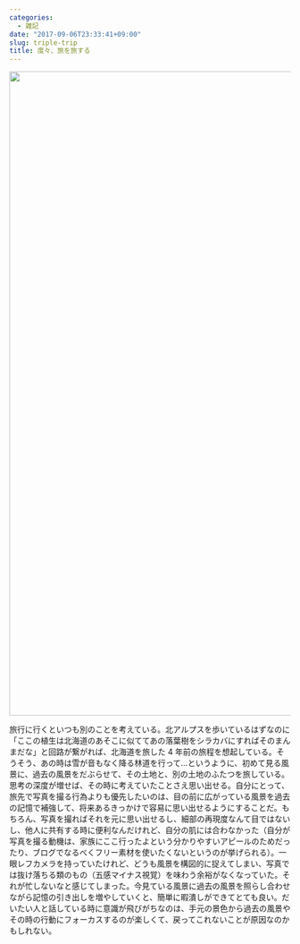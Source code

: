 ```yaml
---
categories:
  - 雑記
date: "2017-09-06T23:33:41+09:00"
slug: triple-trip
title: 度々、旅を旅する
---
```


<img alt="" src="/images/2017/09/triple-trip.jpg" width="2048" height="1152">

旅行に行くといつも別のことを考えている。北アルプスを歩いているはずなのに「ここの植生は北海道のあそこに似ててあの落葉樹をシラカバにすればそのまんまだな」と回路が繋がれば、北海道を旅した 4 年前の旅程を想起している。そうそう、あの時は雪が音もなく降る林道を行って…というように、初めて見る風景に、過去の風景をだぶらせて、その土地と、別の土地のふたつを旅している。思考の深度が増せば、その時に考えていたことさえ思い出せる。自分にとって、旅先で写真を撮る行為よりも優先したいのは、目の前に広がっている風景を過去の記憶で補強して、将来あるきっかけで容易に思い出せるようにすることだ。もちろん、写真を撮ればそれを元に思い出せるし、細部の再現度なんて目ではないし、他人に共有する時に便利なんだけれど、自分の肌には合わなかった（自分が写真を撮る動機は、家族にここ行ったよという分かりやすいアピールのためだったり、ブログでなるべくフリー素材を使いたくないというのが挙げられる）。一眼レフカメラを持っていたけれど、どうも風景を構図的に捉えてしまい、写真では抜け落ちる類のもの（五感マイナス視覚）を味わう余裕がなくなっていた。それが忙しないなと感じてしまった。今見ている風景に過去の風景を照らし合わせながら記憶の引き出しを増やしていくと、簡単に暇潰しができてとても良い。だいたい人と話している時に意識が飛びがちなのは、手元の景色から過去の風景やその時の行動にフォーカスするのが楽しくて、戻ってこれないことが原因なのかもしれない。
